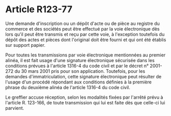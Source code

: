 # Article R123-77

Une demande d'inscription ou un dépôt d'acte ou de pièce au registre du commerce et des sociétés peut être effectué par la voie électronique dès lors qu'il peut être transmis et reçu par cette voie, à l'exception toutefois du dépôt des actes et pièces dont l'original doit être fourni et qui ont été établis sur support papier.

Pour toutes les transmissions par voie électronique mentionnées au premier alinéa, il est fait usage d'une signature électronique sécurisée dans les conditions prévues à l'article 1316-4 du code civil et par le décret n° 2001-272 du 30 mars 2001 pris pour son application. Toutefois, pour les demandes d'immatriculation, cette signature électronique peut résulter de l'usage d'un procédé répondant aux conditions définies à la première phrase du deuxième alinéa de l'article 1316-4 du code civil.

Le greffier accuse réception, selon les modalités fixées par l'arrêté prévu à l'article R. 123-166, de toute transmission qui lui est faite dès que celle-ci lui parvient.
